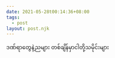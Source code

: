 ```yaml
---
date: 2021-05-28t00:14:36+08:00
tags:
  - post
layout: post.njk
---
```


ဒဏ်ရာတွေနဲ့ညများ တစ်ချိန်မှာငါတို့သမိုင်းများ
